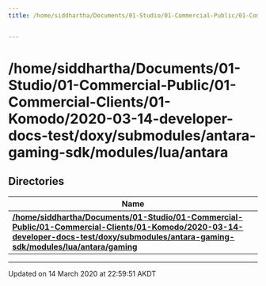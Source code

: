 ```yaml
---
title: /home/siddhartha/Documents/01-Studio/01-Commercial-Public/01-Commercial-Clients/01-Komodo/2020-03-14-developer-docs-test/doxy/submodules/antara-gaming-sdk/modules/lua/antara


---
```


# /home/siddhartha/Documents/01-Studio/01-Commercial-Public/01-Commercial-Clients/01-Komodo/2020-03-14-developer-docs-test/doxy/submodules/antara-gaming-sdk/modules/lua/antara





## Directories

| Name           |
| -------------- |
| **[/home/siddhartha/Documents/01-Studio/01-Commercial-Public/01-Commercial-Clients/01-Komodo/2020-03-14-developer-docs-test/doxy/submodules/antara-gaming-sdk/modules/lua/antara/gaming](Files/dir_846a04f0e56c68d7cefa7c097b971837.md#dir-/home/siddhartha/documents/01-studio/01-commercial-public/01-commercial-clients/01-komodo/2020-03-14-developer-docs-test/doxy/submodules/antara-gaming-sdk/modules/lua/antara/gaming)**  |


















-------------------------------

Updated on 14 March 2020 at 22:59:51 AKDT

